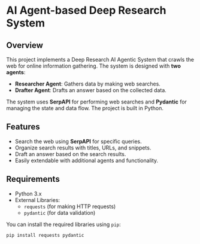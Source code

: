 
# AI Agent-based Deep Research System

## Overview

This project implements a Deep Research AI Agentic System that crawls the web for online information gathering. The system is designed with **two agents**:
- **Researcher Agent**: Gathers data by making web searches.
- **Drafter Agent**: Drafts an answer based on the collected data.

The system uses **SerpAPI** for performing web searches and **Pydantic** for managing the state and data flow. The project is built in Python.

## Features
- Search the web using **SerpAPI** for specific queries.
- Organize search results with titles, URLs, and snippets.
- Draft an answer based on the search results.
- Easily extendable with additional agents and functionality.

## Requirements

- Python 3.x
- External Libraries:
  - `requests` (for making HTTP requests)
  - `pydantic` (for data validation)

You can install the required libraries using `pip`:

```bash
pip install requests pydantic
```
